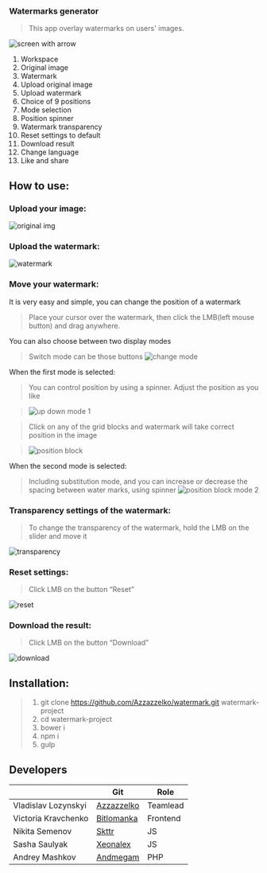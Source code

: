 ### Watermarks generator

>This app overlay watermarks on users' images.

![screen with arrow](https://cloud.githubusercontent.com/assets/16749532/13573746/33ed6124-e492-11e5-871c-12ecd9750f89.png)

1. Workspace
2. Original image
3. Watermark
4. Upload original image
5. Upload watermark
6. Choice of 9 positions
7. Mode selection
8. Position spinner
9. Watermark transparency
10. Reset settings to default 
11. Download result
12. Change language
13. Like and share

## How to use:

### Upload your image:

![original img](https://cloud.githubusercontent.com/assets/16749532/13574147/ed320300-e493-11e5-8b06-4640dfb42357.PNG)

### Upload the watermark:

![watermark](https://cloud.githubusercontent.com/assets/16749532/13573749/3408db84-e492-11e5-97b8-df564cd13aae.PNG)

### Move your watermark:
It is very easy and simple, you can change the position of a watermark
>Place your cursor over the watermark, then click the LMB(left mouse button) and drag anywhere.

You can also choose between two display modes
>Switch mode can be those buttons ![change mode](https://cloud.githubusercontent.com/assets/16749532/13573741/33cb256e-e492-11e5-92a7-f83c2c0eb981.PNG)

When the first mode is selected:

>You can control position by using a spinner.
>Adjust the position as you like

>![up down mode 1](https://cloud.githubusercontent.com/assets/16749532/13573747/33f0dba6-e492-11e5-938d-bbcffa875a3b.PNG)

>Click on any of the grid blocks and watermark will take correct position in the image

>![position block](https://cloud.githubusercontent.com/assets/16749532/13573744/33ea808a-e492-11e5-9773-b3909b91b725.PNG)

When the second mode is selected:

>Including substitution mode, and you can increase or decrease the spacing between water marks, using spinner
>![position block mode 2](https://cloud.githubusercontent.com/assets/16749532/13573743/33e661c6-e492-11e5-9552-ca9e617972b2.PNG)

### Transparency settings of the watermark:

>To change the transparency of the watermark, hold the LMB on the slider and move it

![transparency](https://cloud.githubusercontent.com/assets/16749532/13573748/33efd62a-e492-11e5-8abb-2518be1cfa29.PNG)

### Reset settings:

>Click LMB on the button “Reset”

![reset](https://cloud.githubusercontent.com/assets/16749532/13573745/33eca6d0-e492-11e5-8834-52da4f39951f.PNG)

### Download the result:

>Click LMB on the button “Download”

![download](https://cloud.githubusercontent.com/assets/16749532/13573740/33cad492-e492-11e5-8de2-53746a56da71.PNG)

## Installation:

>1. git clone https://github.com/Azzazzelko/watermark.git watermark-project
>2. cd watermark-project
>3. bower i
>4. npm i
>5. gulp

## Developers

|            | Git | Role |
| ---------- | --- | ---------------- |
| Vladislav Lozynskyi | [Azzazzelko](https://github.com/Azzazzelko) | Teamlead  |
| Victoria Kravchenko | [Bitlomanka](https://github.com/bitlomanka) | Frontend |
| Nikita Semenov | [Skttr](https://github.com/skttr) | JS |
| Sasha Saulyak | [Xeonalex](https://github.com/xeonalex) | JS |
| Andrey Mashkov | [Andmegam](https://github.com/andmegam) | PHP |
